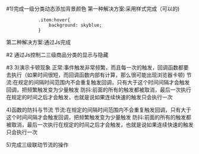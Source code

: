 #1)完成一级分类动态添加背景颜色
第一种解决方案:采用样式完成（可以的)

                .item:hover{
                    background: skyblue;
                }


第二种解决方案:通过Js完成






#2
通过Js控制二三级商品分类的显示与隐藏


#3
3)演示卡顿现象
正常:事件触发非常频繁，而且每一次的触发，回调函数都要去执行（如果时间很短，而回调函数内部有计算，那么很可能出现浏览器卡顿)
节流:在规定的间隔时间范围内不会重复触发回调，只有大于这个时间间隔才会触发回调，把频繁触发变为少量触发
防抖:前面的所有的触发都被取消，最后一次执行在规定的时间之后才会触发，也就是说如果连续快速的触发只会执行一次


4)函数的防抖与节流
节流:在规定的间隔时间范围内不会重复触发回调，只有大于这个时间间隔才会触发回调，把频繁触发变为少量触发
防抖:前面的所有的触发都被取消，最后一次执行在规定的时间之后才会触发，也就是说如果连续快速的触发只会执行一次



5)完成三级联动节流的操作














